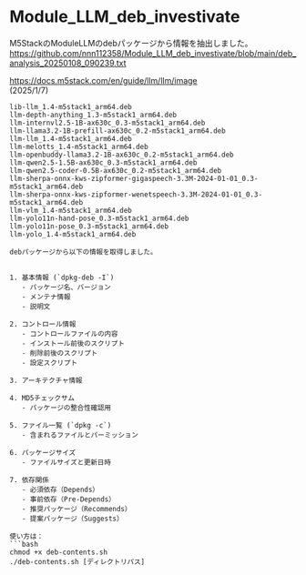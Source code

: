 # Module_LLM_deb_investivate

M5StackのModuleLLMのdebパッケージから情報を抽出しました。<br>
<https://github.com/nnn112358/Module_LLM_deb_investivate/blob/main/deb_analysis_20250108_090239.txt><br>

https://docs.m5stack.com/en/guide/llm/llm/image<br>
(2025/1/7)
```
lib-llm_1.4-m5stack1_arm64.deb
llm-depth-anything_1.3-m5stack1_arm64.deb
llm-internvl2.5-1B-ax630c_0.3-m5stack1_arm64.deb
llm-llama3.2-1B-prefill-ax630c_0.2-m5stack1_arm64.deb
llm-llm_1.4-m5stack1_arm64.deb
llm-melotts_1.4-m5stack1_arm64.deb
llm-openbuddy-llama3.2-1B-ax630c_0.2-m5stack1_arm64.deb
llm-qwen2.5-1.5B-ax630c_0.3-m5stack1_arm64.deb
llm-qwen2.5-coder-0.5B-ax630c_0.2-m5stack1_arm64.deb
llm-sherpa-onnx-kws-zipformer-gigaspeech-3.3M-2024-01-01_0.3-m5stack1_arm64.deb
llm-sherpa-onnx-kws-zipformer-wenetspeech-3.3M-2024-01-01_0.3-m5stack1_arm64.deb
llm-vlm_1.4-m5stack1_arm64.deb
llm-yolo11n-hand-pose_0.3-m5stack1_arm64.deb
llm-yolo11n-pose_0.3-m5stack1_arm64.deb
llm-yolo_1.4-m5stack1_arm64.deb
```

```
debパッケージから以下の情報を取得しました。


1. 基本情報 (`dpkg-deb -I`)
   - パッケージ名、バージョン
   - メンテナ情報
   - 説明文

2. コントロール情報
   - コントロールファイルの内容
   - インストール前後のスクリプト
   - 削除前後のスクリプト
   - 設定スクリプト

3. アーキテクチャ情報

4. MD5チェックサム
   - パッケージの整合性確認用

5. ファイル一覧 (`dpkg -c`)
   - 含まれるファイルとパーミッション

6. パッケージサイズ
   - ファイルサイズと更新日時

7. 依存関係
   - 必須依存（Depends）
   - 事前依存（Pre-Depends）
   - 推奨パッケージ（Recommends）
   - 提案パッケージ（Suggests）

使い方は：
```bash
chmod +x deb-contents.sh
./deb-contents.sh [ディレクトリパス]
```

